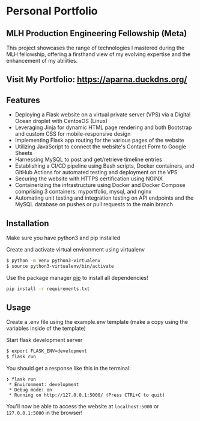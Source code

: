 # Personal Portfolio

## MLH Production Engineering Fellowship (Meta)

This project showcases the range of technologies I mastered during the MLH fellowship, offering a firsthand view of my evolving expertise and the enhancement of my abliities.

## Visit My Portfolio: https://aparna.duckdns.org/

## Features

- Deploying a Flask website on a virtual private server (VPS) via a Digital Ocean droplet with CentosOS (Linux)
- Leveraging Jinja for dynamic HTML page rendering and both Bootstrap and custom CSS for mobile-responsive design
- Implementing Flask app routing for the various pages of the website
- Utilizing JavaScript to connect the website's Contact Form to Google Sheets
- Harnessing MySQL to post and get/retrieve timeline entries
- Establishing a CI/CD pipeline using Bash scripts, Docker containers, and GitHub Actions for automated testing and deployment on the VPS
- Securing the website with HTTPS certification using NGINX
- Containerizing the infrastructure using Docker and Docker Compose comprising 3 containers: myportfolio, mysql, and nginx
- Automating unit testing and integration testing on API endpoints and the MySQL database on pushes or pull requests to the main branch

## Installation

Make sure you have python3 and pip installed

Create and activate virtual environment using virtualenv

```bash
$ python -m venv python3-virtualenv
$ source python3-virtualenv/bin/activate
```

Use the package manager [pip](https://pip.pypa.io/en/stable/) to install all dependencies!

```bash
pip install -r requirements.txt
```

## Usage

Create a .env file using the example.env template (make a copy using the variables inside of the template)

Start flask development server

```bash
$ export FLASK_ENV=development
$ flask run
```

You should get a response like this in the terminal:

```
❯ flask run
 * Environment: development
 * Debug mode: on
 * Running on http://127.0.0.1:5000/ (Press CTRL+C to quit)
```

You'll now be able to access the website at `localhost:5000` or `127.0.0.1:5000` in the browser!
